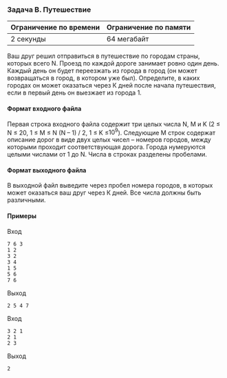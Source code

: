### Задача B. Путешествие

| Ограничение по времени | Ограничение по памяти |
| :--------------------- | :-------------------- |
| 2 секунды              | 64 мегабайт           |

Ваш друг решил отправиться в путешествие по городам страны, которых всего N. Проезд по каждой дороге занимает ровно один день. Каждый день он будет переезжать из города в город (он может возвращаться в город, в котором уже был). Определите, в каких городах он может оказаться через К дней после начала путешествия, если в первый день он выезжает из города 1.

#### Формат входного файла

Первая строка входного файла содержит три целых числа N, M и K (2 ≤ N ≤ 20, 1 ≤ M ≤ N (N – 1) / 2, 1 ≤ K ≤$10^9$). Следующие М строк содержат описание дорог в виде двух целых чисел – номеров городов, между которыми проходит соответствующая дорога. Города нумеруются целыми числами от 1 до N. Числа в строках разделены пробелами.

#### Формат выходного файла

В выходной файл выведите через пробел номера городов, в которых может оказаться ваш друг через К дней. Все числа должны быть различными.

#### Примеры

Вход

```
7 6 3
1 2
3 2
3 4
1 5
5 6
7 6
```

Выход

```
2 5 4 7
```

Вход

```
3 2 1
2 1
2 3
```

Выход

```
2
```
